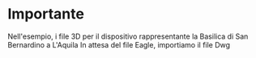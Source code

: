 # Importante
Nell'esempio, i file 3D per il dispositivo rappresentante la Basilica di San Bernardino a L'Aquila
In attesa del file Eagle, importiamo il file Dwg